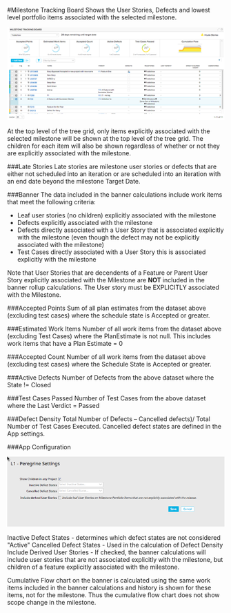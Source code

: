 #Milestone Tracking Board
Shows the User Stories, Defects and lowest level portfolio items associated with the selected milestone.  

![ScreenShot](/images/milestone-tracking-board.png)

At the top level of the tree grid, only items explicitly associated with the selected milestone will be shown at the top level of the tree grid.
The children for each item will also be shown regardless of whether or not they are explicitly associated with the milestone.  

###Late Stories
Late stories are milestone user stories or defects that are either not scheduled into an iteration or are scheduled into an iteration with an end date beyond the milestone Target Date. 

###Banner
The data included in the banner calculations include work items that meet the following criteria:
* Leaf user stories (no children) explicitly associated with the milestone
* Defects explicitly associated with the milestone
* Defects directly associated with a User Story that is associated explicitly with the milestone (even though the defect may not be explicitly associated with the milestone)
* Test Cases directly associated with a User Story this is associated explicitly with the milestone 

Note that User Stories that are decendents of a Feature or Parent User Story explicitly associated with the Milestone are **NOT** included in the banner rollup calculations.  The User story must be EXPLICITLY associated with the Milestone.  

###Accepted Points
Sum of all plan estimates from the dataset above (excluding test cases) where the schedule state is Accepted or greater.

###Estimated Work Items
Number of all work items from the dataset above (excluding Test Cases) where the PlanEstimate is not null.  This includes work items that have a Plan Estimate = 0

###Accepted Count
Number of all work items from the dataset above (excluding test cases) where the Schedule State is Accepted or greater.

###Active Defects
Number of Defects from the above dataset where the State != Closed

###Test Cases Passed
Number of Test Cases from the above dataset where the Last Verdict = Passed

###Defect Density
Total Number of Defects – Cancelled defects)/ Total Number of Test Cases Executed.  Cancelled defect states are defined in the App settings.


###App Configuration

![ScreenShot](/images/milestone-tracking-board-settings.png)

Inactive Defect States - determines which defect states are not considered "Active"
Cancelled Defect States - Used in the calculation of Defect Density
Include Derived User Stories - If checked, the banner calculations will include user stories that are not associated explicitly with the milestone, but children of a feature explicitly associated with the milestone.  

Cumulative Flow chart on the banner is calculated using the same work items included in the banner calculations and history is shown for these items, not for the milestone.  Thus
the cumulative flow chart does not show scope change in the milestone.  